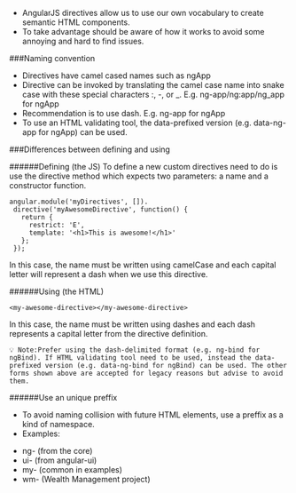 * AngularJS directives allow us to use our own vocabulary to create semantic HTML components. 
* To take advantage should be aware of how it works to avoid some annoying and hard to find issues.

###Naming convention
* Directives have camel cased names such as ngApp
* Directive can be invoked by translating the camel case name into snake case with these special characters :, -, or _. E.g. ng-app/ng:app/ng_app for ngApp
* Recommendation is to use dash. E.g. ng-app for ngApp
* To use an HTML validating tool, the data-prefixed version (e.g. data-ng-app for ngApp) can be used.

###Differences between defining and using

######Defining (the JS)
To define a new custom directives need to do is use the directive method which expects two parameters: a name and a constructor function.

```
angular.module('myDirectives', []).
 directive('myAwesomeDirective', function() {
   return {
     restrict: 'E',
     template: '<h1>This is awesome!</h1>'
   };
 });
 ```
In this case, the name must be written using camelCase and each capital letter will represent a dash when we use this directive.

######Using (the HTML)

```
<my-awesome-directive></my-awesome-directive>
```

In this case, the name must be written using dashes and each dash represents a capital letter from the directive definition.

`💡 Note:Prefer using the dash-delimited format (e.g. ng-bind for ngBind). If HTML validating tool need to be used, instead the data-prefixed version (e.g. data-ng-bind for ngBind) can be used. The other forms shown above are accepted for legacy reasons but advise to avoid them.`

######Use an unique preffix
* To avoid naming collision with future HTML elements, use a preffix as a kind of namespace.
* Examples:
 - ng- (from the core)
 - ui- (from angular-ui)
 - my- (common in examples)
 - wm- (Wealth Management project)


